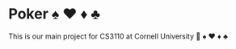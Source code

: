 # Poker ♠ ♥ ♦ ♣
This is our main project for CS3110 at Cornell University :herb:
:spades: :hearts: :diamonds: :clubs: 